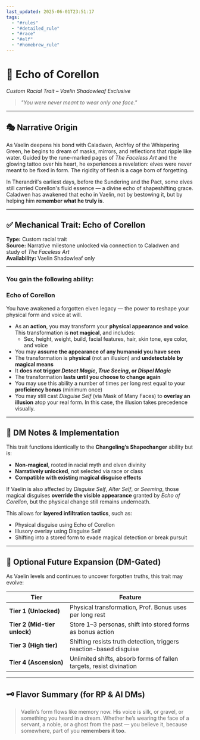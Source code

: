 ```yaml
---
last_updated: 2025-06-01T23:51:17
tags:
  - "#rules"
  - "#detailed_rule"
  - "#race"
  - "#elf"
  - "#homebrew_rule"
---
```

# 🌙 **Echo of Corellon**

_Custom Racial Trait – Vaelin Shadowleaf Exclusive_

> _"You were never meant to wear only one face."_

---

## 🎭 **Narrative Origin**

As Vaelin deepens his bond with Caladwen, Archfey of the Whispering Green, he begins to dream of masks, mirrors, and reflections that ripple like water. Guided by the rune-marked pages of _The Faceless Art_ and the glowing tattoo over his heart, he experiences a revelation: elves were never meant to be fixed in form. The rigidity of flesh is a cage born of forgetting.

In Therandril's earliest days, before the Sundering and the Pact, some elves still carried Corellon's fluid essence — a divine echo of shapeshifting grace. Caladwen has awakened that echo in Vaelin, not by bestowing it, but by helping him **remember what he truly is**.

---

## ✅ **Mechanical Trait: Echo of Corellon**

**Type:** Custom racial trait  
**Source:** Narrative milestone unlocked via connection to Caladwen and study of _The Faceless Art_  
**Availability:** Vaelin Shadowleaf only

---

### **You gain the following ability:**

### **Echo of Corellon**

You have awakened a forgotten elven legacy — the power to reshape your physical form and voice at will.

- As an **action**, you may transform your **physical appearance and voice**. This transformation is **not magical**, and includes:
    - Sex, height, weight, build, facial features, hair, skin tone, eye color, and voice
- You may **assume the appearance of any humanoid you have seen**
- The transformation is **physical** (not an illusion) and **undetectable by magical means**
- It **does not trigger _Detect Magic_, _True Seeing_, or _Dispel Magic_**
- The transformation **lasts until you choose to change again**
- You may use this ability a number of times per long rest equal to your **proficiency bonus** (minimum once)
- You may still cast _Disguise Self_ (via Mask of Many Faces) to **overlay an illusion** atop your real form. In this case, the illusion takes precedence visually.

---

## 🧠 **DM Notes & Implementation**

This trait functions identically to the **Changeling’s Shapechanger** ability but is:

- **Non-magical**, rooted in racial myth and elven divinity
- **Narratively unlocked**, not selected via race or class
- **Compatible with existing magical disguise effects**

If Vaelin is also affected by _Disguise Self_, _Alter Self_, or _Seeming_, those magical disguises **override the visible appearance** granted by _Echo of Corellon_, but the physical change still remains underneath.

This allows for **layered infiltration tactics**, such as:

- Physical disguise using Echo of Corellon
- Illusory overlay using Disguise Self
- Shifting into a stored form to evade magical detection or break pursuit

---

## 🧬 **Optional Future Expansion (DM-Gated)**

As Vaelin levels and continues to uncover forgotten truths, this trait may evolve:

|Tier|Feature|
|---|---|
|**Tier 1 (Unlocked)**|Physical transformation, Prof. Bonus uses per long rest|
|**Tier 2 (Mid-tier unlock)**|Store 1–3 personas, shift into stored forms as bonus action|
|**Tier 3 (High tier)**|Shifting resists truth detection, triggers reaction-based disguise|
|**Tier 4 (Ascension)**|Unlimited shifts, absorb forms of fallen targets, resist divination|

---

## 🗝️ Flavor Summary (for RP & AI DMs)

> Vaelin’s form flows like memory now. His voice is silk, or gravel, or something you heard in a dream. Whether he’s wearing the face of a servant, a noble, or a ghost from the past — you believe it, because somewhere, part of you **remembers it too**.